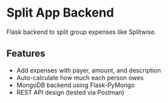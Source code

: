 # Split App Backend
Flask backend to split group expenses like Splitwise.

## Features
- Add expenses with payer, amount, and description
- Auto-calculate how much each person owes
- MongoDB backend using Flask-PyMongo
- REST API design (tested via Postman)
